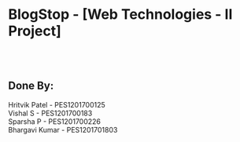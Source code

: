 # BlogStop - [Web Technologies - II Project]
<br/><br/>
## Done By:

Hritvik Patel - PES1201700125
<br/>
Vishal S - PES1201700183
<br/>
Sparsha P - PES1201700226
<br/>
Bhargavi Kumar - PES1201701803
<br/>
